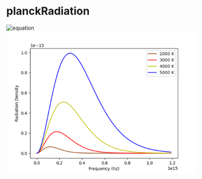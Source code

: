 # planckRadiation
![equation](https://latex.codecogs.com/gif.latex?\frac{8\pi&space;h}{c^{3}}&space;\frac{\nu^{3}}{e^{\frac{h\nu&space;}{kT}}-1})
![Screenshot](Figure_1.png)

